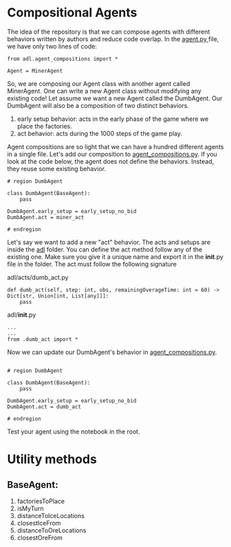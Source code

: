 # Compositional Agents

The idea of the repository is that we can compose agents with different behaviors written by authors and reduce code overlap. In the [agent.py ](./agent.py) file, we have only two lines of code:
```
from adl.agent_compositions import *

Agent = MinerAgent
```

So, we are composing our Agent class with another agent called MinerAgent. One can write a new Agent class without modifying any existing code! Let assume we want a new Agent called the DumbAgent. Our DumbAgent will also be a composition of two distinct behaviors.

1. early setup behavior: acts in the early phase of the game where we place the factories.
2. act behavior: acts during the 1000 steps of the game play.

Agent compositions are so light that we can have a hundred different agents in a single file. Let's add our composition to [agent_compositions.py](./adl/agent_compositions.py). If you look at the code below, the agent does not define the behaviors. Instead, they reuse some existing behavior.

```
# region DumbAgent

class DumbAgent(BaseAgent):
    pass

DumbAgent.early_setup = early_setup_no_bid
DumbAgent.act = miner_act

# endregion
```

Let's say we want to add a new "act" behavior. The acts and setups are inside the [adl](./adl) folder. You can define the act method follow any of the existing one. Make sure you give it a unique name and export it in the __init__.py file in the folder. The act must follow the following signature

adl/acts/dumb_act.py
```
def dumb_act(self, step: int, obs, remainingOverageTime: int = 60) -> Dict[str, Union[int, List[any]]]:
    pass
```

adl/__init__.py
```
...
...
from .dumb_act import *
```

Now we can update our DumbAgent's behavior in [agent_compositions.py](./adl/agent_compositions.py).

```

# region DumbAgent

class DumbAgent(BaseAgent):
    pass

DumbAgent.early_setup = early_setup_no_bid
DumbAgent.act = dumb_act

# endregion
```

Test your agent using the notebook in the root. 

# Utility methods

## BaseAgent:
1. factoriesToPlace
2. isMyTurn
3. distanceToIceLocations
4. closestIceFrom
5. distanceToOreLocations
6. closestOreFrom